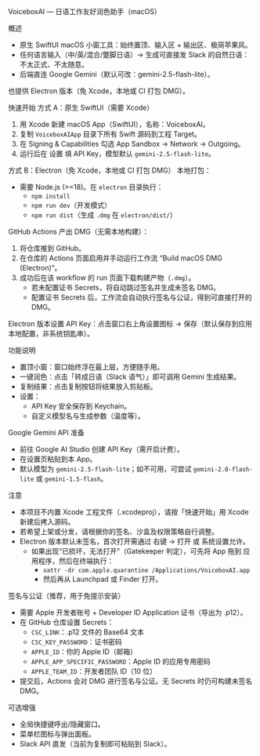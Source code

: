 VoiceboxAI — 日语工作友好润色助手（macOS）

概述
- 原生 SwiftUI macOS 小窗工具：始终置顶、输入区 + 输出区、极简苹果风。
- 任何语言输入（中/英/混合/蹩脚日语）→ 生成可直接发 Slack 的自然日语：不太正式、不太随意。
- 后端直连 Google Gemini（默认可改：gemini-2.5-flash-lite）。

也提供 Electron 版本（免 Xcode，本地或 CI 打包 DMG）。

快速开始
方式 A：原生 SwiftUI（需要 Xcode）
1) 用 Xcode 新建 macOS App（SwiftUI），名称：VoiceboxAI。
2) 复制 `VoiceboxAIApp` 目录下所有 Swift 源码到工程 Target。
3) 在 Signing & Capabilities 勾选 App Sandbox → Network → Outgoing。
4) 运行后在 设置 填 API Key，模型默认 `gemini-2.5-flash-lite`。

方式 B：Electron（免 Xcode，本地或 CI 打包 DMG）
本地打包：
- 需要 Node.js (>=18)。在 `electron` 目录执行：
  - `npm install`
  - `npm run dev`（开发模式）
  - `npm run dist`（生成 `.dmg` 在 `electron/dist/`）

GitHub Actions 产出 DMG（无需本地构建）：
1) 将仓库推到 GitHub。
2) 在仓库的 Actions 页面启用并手动运行工作流 “Build macOS DMG (Electron)”。
3) 成功后在该 workflow 的 run 页面下载构建产物（`.dmg`）。
   - 若未配置证书 Secrets，将自动跳过签名并生成未签名 DMG。
   - 配置证书 Secrets 后，工作流会自动执行签名与公证，得到可直接打开的 DMG。

Electron 版本设置 API Key：点击窗口右上角设置图标 → 保存（默认保存到应用本地配置，非系统钥匙串）。

功能说明
- 置顶小窗：窗口始终浮在最上层，方便随手用。
- 一键润色：点击「转成日语（Slack 语气）」即可调用 Gemini 生成结果。
- 复制结果：点击复制按钮将结果放入剪贴板。
- 设置：
  - API Key 安全保存到 Keychain。
  - 自定义模型名与生成参数（温度等）。

Google Gemini API 准备
- 前往 Google AI Studio 创建 API Key（需开启计费）。
- 在设置页粘贴到本 App。
- 默认模型为 `gemini-2.5-flash-lite`；如不可用，可尝试 `gemini-2.0-flash-lite` 或 `gemini-1.5-flash`。

注意
- 本项目不内置 Xcode 工程文件（.xcodeproj），请按「快速开始」用 Xcode 新建后拷入源码。
- 若希望上架或分发，请根据你的签名、沙盒及权限策略自行调整。
- Electron 版本默认未签名，首次打开需通过 右键 → 打开 或 系统设置允许。
  - 如果出现“已损坏，无法打开”（Gatekeeper 判定），可先将 App 拖到 应用程序，然后在终端执行：
    - `xattr -dr com.apple.quarantine /Applications/VoiceboxAI.app`
    - 然后再从 Launchpad 或 Finder 打开。

签名与公证（推荐，用于免提示安装）
- 需要 Apple 开发者账号 + Developer ID Application 证书（导出为 .p12）。
- 在 GitHub 仓库设置 Secrets：
  - `CSC_LINK`：.p12 文件的 Base64 文本
  - `CSC_KEY_PASSWORD`：证书密码
  - `APPLE_ID`：你的 Apple ID（邮箱）
  - `APPLE_APP_SPECIFIC_PASSWORD`：Apple ID 的应用专用密码
  - `APPLE_TEAM_ID`：开发者团队 ID（10 位）
- 提交后，Actions 会对 DMG 进行签名与公证。无 Secrets 时仍可构建未签名 DMG。

可选增强
- 全局快捷键呼出/隐藏窗口。
- 菜单栏图标与弹出面板。
- Slack API 直发（当前为复制即可粘贴到 Slack）。
